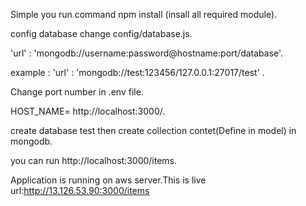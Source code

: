 Simple you run command npm install (insall all required module).

config database change config/database.js.

'url' : 'mongodb://username:password@hostname:port/database'.

example : 'url' : 'mongodb://test:123456/127.0.0.1:27017/test' .

Change port number in .env file.

HOST_NAME= http://localhost:3000/.

create database test then create collection contet(Define in model) in mongodb.

you can run http://localhost:3000/items.

Application is running on aws server.This is live url:http://13.126.53.90:3000/items

